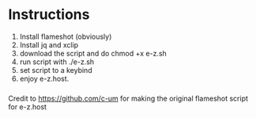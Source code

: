 # Instructions

1. Install flameshot (obviously)
2. Install jq and xclip
3. download the script and do chmod +x e-z.sh
4. run script with ./e-z.sh
5. set script to a keybind
6. enjoy e-z.host.

###
Credit to https://github.com/c-um for making the original flameshot script for e-z.host

